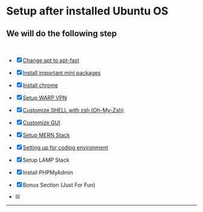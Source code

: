 # Setup after installed Ubuntu OS

## We will do the following step

</br>
  
- [x] [Change apt to apt-fast](/1.Start.md#change-apt-to-apt-fast)
  
- [x] [Install important mini packages](/2.Install_git.md)
  
- [x] [Install chrome](/3.Install_chrome.md)
  
- [x] [Setup WARP VPN](/4.Setup_vpn.md)
  
- [x] [Customize SHELL with zsh (Oh-My-Zsh)](/5.Customize_shell.md)
  
- [x] [Customize GUI](/6.Customize_gui.md)
  
- [X] [Setup MERN Stack](/7.Setup_MERN.md)

- [x] [Setting up for coding environment](/8.Code_env.md)

- [x] Setup LAMP Stack

- [x] Install PHPMyAdmin

- [x] Bonux Section (Just For Fun)

- [x]

---
